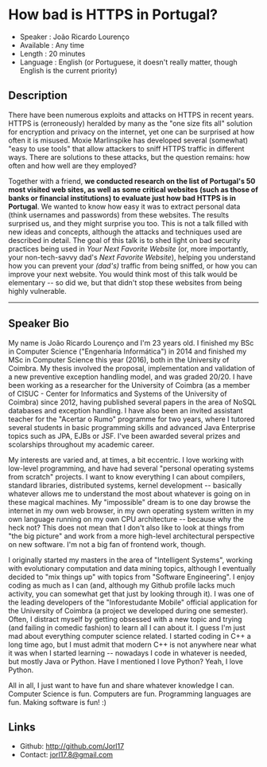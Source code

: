How bad is HTTPS in Portugal?
========================

* Speaker   : João Ricardo Lourenço
* Available : Any time
* Length    : 20 minutes
* Language  : English (or Portuguese, it doesn't really matter, though English is the current priority)

Description
-----------

There have been numerous exploits and attacks on HTTPS in recent years. HTTPS is (erroneously) heralded by many as the "one size fits all" solution for encryption and privacy on the internet, yet one can be surprised at how often it is misused. Moxie Marlinspike has developed several (somewhat) "easy to use tools" that allow attackers to sniff HTTPS traffic in different ways. There are solutions to these attacks, but the question remains: how often and how well are they employed?

Together with a friend, **we conducted research on the list of Portugal's 50 most visited web sites, as well as some critical websites (such as those of banks or financial institutions) to evaluate just how bad HTTPS is in Portugal**. We wanted to know how easy it was to extract personal data (think usernames and passwords) from these websites. The results surprised us, and they might surprise you too. This is not a talk filled with new ideas and concepts, although the attacks and techniques used are described in detail. The goal of this talk is to shed light on bad security practices being used in _Your Next Favorite Website_ (or, more importantly, your non-tech-savvy dad's _Next Favorite Website_), helping you understand how you can prevent your _(dad's)_ traffic from being sniffed, or how you can improve your next website. You would think most of this talk would be elementary -- so did we, but that didn't stop these websites from being highly vulnerable.

---------------

Speaker Bio
-----------

My name is João Ricardo Lourenço and I'm 23 years old. I finished my BSc in Computer Science ("Engenharia Informática") in 2014 and finished my MSc in Computer Science this year (2016), both in the University of Coimbra. My thesis involved the proposal, implementation and validation of a new preventive exception handling model, and was graded 20/20. I have been working as a researcher for the University of Coimbra (as a member of CISUC - Center for Informatics and Systems of the University of Coimbra) since 2012, having published several papers in the area of NoSQL databases and exception handling. I have also been an invited assistant teacher for the "Acertar o Rumo" programme for two years, where I tutored several students in basic programming skills and advanced Java Enterprise topics such as JPA, EJBs or JSF. I've been awarded several prizes and scolarships throughout my academic career.

My interests are varied and, at times, a bit eccentric. I love working with low-level programming, and have had several "personal operating systems from scratch" projects. I want to know everything I can about compilers, standard libraries, distributed systems, kernel development -- basically whatever allows me to understand the most about whatever is going on in these magical machines. My "impossible" dream is to one day browse the internet in my own web browser, in my own operating system written in my own language running on my own CPU architecture -- because why the heck not? This does not mean that I don't also like to look at things from "the big picture" and work from a more high-level architectural perspective on new software. I'm not a big fan of frontend work, though.

I originally started my masters in the area of "Intelligent Systems", working with evolutionary computation and data mining topics, although I eventually decided to "mix things up" with topics from "Software Engineering". I enjoy coding as much as I can (and, although my Github profile lacks much activity, you can somewhat get that just by looking through it). I was one of the leading developers of the "Inforestudante Mobile" official application for the University of Coimbra (a project we developed during one semester). Often, I distract myself by getting obsessed with a new topic and trying (and failing in comedic fashion) to learn all I can about it. I guess I'm just mad about everything computer science related. I started coding in C++ a long time ago, but I must admit that modern C++ is not anywhere near what it was when I started learning -- nowadays I code in whatever is needed, but mostly Java or Python. Have I mentioned I love Python? Yeah, I love Python.

All in all, I just want to have fun and share whatever knowledge I can. Computer Science is fun. Computers are fun. Programming languages are fun. Making software is fun! :)


Links
-----

* Github: http://github.com/Jorl17
* Contact: jorl17.8@gmail.com
